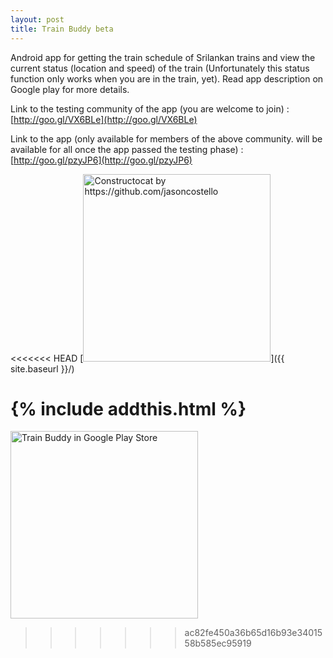 ```yaml
---
layout: post
title: Train Buddy beta
---
```


Android app for getting the train schedule of Srilankan trains and view the current status (location and speed) of the train (Unfortunately this status function only works when you are in the train, yet). Read app description on Google play for more details.

Link to the testing community of the app (you are welcome to join) : [http://goo.gl/VX6BLe](http://goo.gl/VX6BLe)

Link to the app (only available for members of the above  community. will be available for all once the app passed the testing phase) : [http://goo.gl/pzyJP6](http://goo.gl/pzyJP6)

<<<<<<< HEAD
[<img src="{{ site.baseurl }}/assets/trainbuddy-playstore.png" alt="Constructocat by https://github.com/jasoncostello" style="width: 300px;"/>]({{ site.baseurl }}/)

{% include addthis.html %}
=======
[<img src="{{ site.baseurl }}/assets/trainbuddy-playstore.png" alt="Train Buddy in Google Play Store" style="width: 300px;"/>](http://goo.gl/VX6BLe)
>>>>>>> ac82fe450a36b65d16b93e3401558b585ec95919
